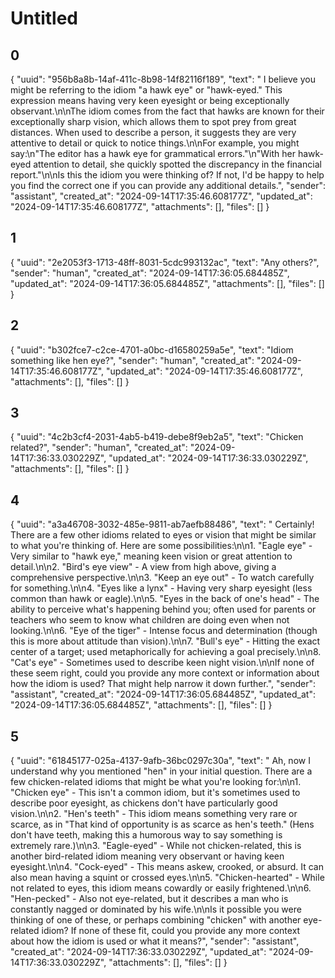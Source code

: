 # Untitled

## 0

{
  "uuid": "956b8a8b-14af-411c-8b98-14f82116f189",
  "text": " I believe you might be referring to the idiom \"a hawk eye\" or \"hawk-eyed.\" This expression means having very keen eyesight or being exceptionally observant.\n\nThe idiom comes from the fact that hawks are known for their exceptionally sharp vision, which allows them to spot prey from great distances. When used to describe a person, it suggests they are very attentive to detail or quick to notice things.\n\nFor example, you might say:\n\"The editor has a hawk eye for grammatical errors.\"\n\"With her hawk-eyed attention to detail, she quickly spotted the discrepancy in the financial report.\"\n\nIs this the idiom you were thinking of? If not, I'd be happy to help you find the correct one if you can provide any additional details.",
  "sender": "assistant",
  "created_at": "2024-09-14T17:35:46.608177Z",
  "updated_at": "2024-09-14T17:35:46.608177Z",
  "attachments": [],
  "files": []
}

## 1

{
  "uuid": "2e2053f3-1713-48ff-8031-5cdc993132ac",
  "text": "Any others?",
  "sender": "human",
  "created_at": "2024-09-14T17:36:05.684485Z",
  "updated_at": "2024-09-14T17:36:05.684485Z",
  "attachments": [],
  "files": []
}

## 2

{
  "uuid": "b302fce7-c2ce-4701-a0bc-d16580259a5e",
  "text": "Idiom something like hen eye?",
  "sender": "human",
  "created_at": "2024-09-14T17:35:46.608177Z",
  "updated_at": "2024-09-14T17:35:46.608177Z",
  "attachments": [],
  "files": []
}

## 3

{
  "uuid": "4c2b3cf4-2031-4ab5-b419-debe8f9eb2a5",
  "text": "Chicken related?",
  "sender": "human",
  "created_at": "2024-09-14T17:36:33.030229Z",
  "updated_at": "2024-09-14T17:36:33.030229Z",
  "attachments": [],
  "files": []
}

## 4

{
  "uuid": "a3a46708-3032-485e-9811-ab7aefb88486",
  "text": " Certainly! There are a few other idioms related to eyes or vision that might be similar to what you're thinking of. Here are some possibilities:\n\n1. \"Eagle eye\" - Very similar to \"hawk eye,\" meaning keen vision or great attention to detail.\n\n2. \"Bird's eye view\" - A view from high above, giving a comprehensive perspective.\n\n3. \"Keep an eye out\" - To watch carefully for something.\n\n4. \"Eyes like a lynx\" - Having very sharp eyesight (less common than hawk or eagle).\n\n5. \"Eyes in the back of one's head\" - The ability to perceive what's happening behind you; often used for parents or teachers who seem to know what children are doing even when not looking.\n\n6. \"Eye of the tiger\" - Intense focus and determination (though this is more about attitude than vision).\n\n7. \"Bull's eye\" - Hitting the exact center of a target; used metaphorically for achieving a goal precisely.\n\n8. \"Cat's eye\" - Sometimes used to describe keen night vision.\n\nIf none of these seem right, could you provide any more context or information about how the idiom is used? That might help narrow it down further.",
  "sender": "assistant",
  "created_at": "2024-09-14T17:36:05.684485Z",
  "updated_at": "2024-09-14T17:36:05.684485Z",
  "attachments": [],
  "files": []
}

## 5

{
  "uuid": "61845177-025a-4137-9afb-36bc0297c30a",
  "text": " Ah, now I understand why you mentioned \"hen\" in your initial question. There are a few chicken-related idioms that might be what you're looking for:\n\n1. \"Chicken eye\" - This isn't a common idiom, but it's sometimes used to describe poor eyesight, as chickens don't have particularly good vision.\n\n2. \"Hen's teeth\" - This idiom means something very rare or scarce, as in \"That kind of opportunity is as scarce as hen's teeth.\" (Hens don't have teeth, making this a humorous way to say something is extremely rare.)\n\n3. \"Eagle-eyed\" - While not chicken-related, this is another bird-related idiom meaning very observant or having keen eyesight.\n\n4. \"Cock-eyed\" - This means askew, crooked, or absurd. It can also mean having a squint or crossed eyes.\n\n5. \"Chicken-hearted\" - While not related to eyes, this idiom means cowardly or easily frightened.\n\n6. \"Hen-pecked\" - Also not eye-related, but it describes a man who is constantly nagged or dominated by his wife.\n\nIs it possible you were thinking of one of these, or perhaps combining \"chicken\" with another eye-related idiom? If none of these fit, could you provide any more context about how the idiom is used or what it means?",
  "sender": "assistant",
  "created_at": "2024-09-14T17:36:33.030229Z",
  "updated_at": "2024-09-14T17:36:33.030229Z",
  "attachments": [],
  "files": []
}
